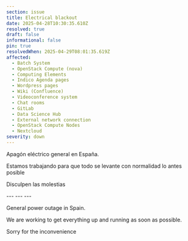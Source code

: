```yaml
---
section: issue
title: Electrical blackout
date: 2025-04-28T10:30:35.610Z
resolved: true
draft: false
informational: false
pin: true
resolvedWhen: 2025-04-29T08:01:35.619Z
affected:
  - Batch System
  - OpenStack Compute (nova)
  - Computing Elements
  - Indico Agenda pages
  - Wordpress pages
  - Wiki (Confluence)
  - Videoconference system
  - Chat rooms
  - GitLab
  - Data Science Hub
  - External network connection
  - OpenStack Compute Nodes
  - Nextcloud
severity: down
---
```

Apagón eléctrico general en España.

Estamos trabajando para que todo se levante con normalidad lo antes posible

Disculpen las molestias

\-﻿-- --- ---

General power outage in Spain.

We are working to get everything up and running as soon as possible.

Sorry for the inconvenience